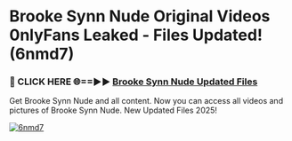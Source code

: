 # Brooke Synn Nude Original Videos 0nlyFans Leaked - Files Updated! (6nmd7)

<h3>🔴 CLICK HERE 🌐==►► <a href="https://tinyurl.com/yrmya6cz" rel="nofollow">Brooke Synn Nude Updated Files</a></h3>

Get Brooke Synn Nude and all content. Now you can access all videos and pictures of Brooke Synn Nude. New Updated Files 2025!

[![6nmd7](https://i.imgur.com/FMdXYCs.gif)](https://tinyurl.com/yrmya6cz)
